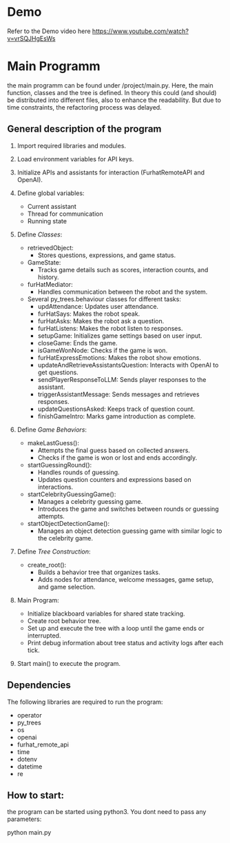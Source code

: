 # Demo
Refer to the Demo video here
https://www.youtube.com/watch?v=vrSQJHgEsWs


# Main Programm 

the main programm can be found under /project/main.py. Here, the main function, classes and the tree is defined. 
In theory this could (and should) be distributed into different files, also to enhance the readability. But due to time constraints, the refactoring process was delayed. 

## General description of the program
1. Import required libraries and modules.
2. Load environment variables for API keys.
3. Initialize APIs and assistants for interaction (FurhatRemoteAPI and OpenAI).

4. Define global variables:
   - Current assistant
   - Thread for communication
   - Running state

5. Define *Classes*:
   - retrievedObject:
     - Stores questions, expressions, and game status.
   - GameState:
     - Tracks game details such as scores, interaction counts, and history.
   - furHatMediator:
     - Handles communication between the robot and the system.
   - Several py_trees.behaviour classes for different tasks:
     - updAttendance: Updates user attendance.
     - furHatSays: Makes the robot speak.
     - furHatAsks: Makes the robot ask a question.
     - furHatListens: Makes the robot listen to responses.
     - setupGame: Initializes game settings based on user input.
     - closeGame: Ends the game.
     - isGameWonNode: Checks if the game is won.
     - furHatExpressEmotions: Makes the robot show emotions.
     - updateAndRetrieveAssistantsQuestion: Interacts with OpenAI to get questions.
     - sendPlayerResponseToLLM: Sends player responses to the assistant.
     - triggerAssistantMessage: Sends messages and retrieves responses.
     - updateQuestionsAsked: Keeps track of question count.
     - finishGameIntro: Marks game introduction as complete.

6. Define *Game Behaviors*:
   - makeLastGuess():
     - Attempts the final guess based on collected answers.
     - Checks if the game is won or lost and ends accordingly.
   - startGuessingRound():
     - Handles rounds of guessing.
     - Updates question counters and expressions based on interactions.
   - startCelebrityGuessingGame():
     - Manages a celebrity guessing game.
     - Introduces the game and switches between rounds or guessing attempts.
   - startObjectDetectionGame():
     - Manages an object detection guessing game with similar logic to the celebrity game.

7. Define *Tree Construction*:
   - create_root():
     - Builds a behavior tree that organizes tasks.
     - Adds nodes for attendance, welcome messages, game setup, and game selection.

8. Main Program:
   - Initialize blackboard variables for shared state tracking.
   - Create root behavior tree.
   - Set up and execute the tree with a loop until the game ends or interrupted.
   - Print debug information about tree status and activity logs after each tick.

9. Start main() to execute the program.

## Dependencies 

The following libraries are required to run the program: 

- operator
- py_trees
- os
- openai 
- furhat_remote_api
- time
- dotenv
- datetime 
- re

## How to start: 

the program can be started using python3. You dont need to pass any parameters: 

python main.py
